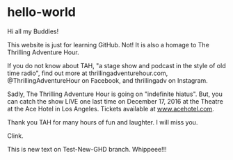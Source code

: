 # hello-world

Hi all my Buddies!

This website is just for learning GitHub. Not! It is also a homage to The Thrilling Adventure Hour.

If you do not know about TAH, "a stage show and podcast in the style of old time radio", find out more at thrillingadventurehour.com, @ThrillingAdventureHour on Facebook, and thrillingadv on Instagram.

Sadly, The Thrilling Adventure Hour is going on "indefinite hiatus". But, you can catch the show LIVE one last time on December 17, 2016 at the Theatre at the Ace Hotel in Los Angeles.  Tickets available at www.acehotel.com.

Thank you TAH for many hours of fun and laughter. I will miss you.

Clink.

This is new text on Test-New-GHD branch. Whippeee!!!
